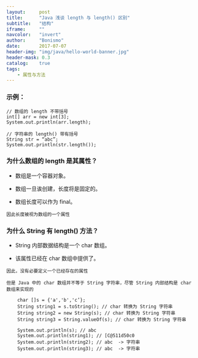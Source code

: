 ```yaml
---
layout:     post
title:      "Java 浅谈 length 与 length() 区别"
subtitle:   "结构"
iframe:     ""
navcolor:   "invert"
author:     "Bonismo"
date:       2017-07-07
header-img: "img/java/hello-world-banner.jpg"
header-mask: 0.3
catalog:    true
tags:
    - 属性与方法
---
```


### 示例：

    // 数组的 length 不带括号
    int[] arr = new int[3];
    System.out.println(arr.length);

    // 字符串的 length() 带有括号
    String str = “abc”;
    System.out.println(str.length());


### 为什么数组的 length 是其属性？

- 数组是一个容器对象。

- 数组一旦诶创建，长度将是固定的。

- 数组长度可以作为 final。

`因此长度被视为数组的一个属性`


### 为什么 String 有 length() 方法？

- String 内部数据结构是一个 char 数组。

- 该属性已经在 char 数组中提供了。

`因此，没有必要定义一个已经存在的属性`

`但是 Java 中的 char 数组并不等于 String 字符串，尽管 String 内部结构是 char 数组来实现的`


        char []s = {'a','b','c’};
        String string1 = s.toString(); // char 转换为 String 字符串
        String string2 = new String(s); // char 转换为 String 字符串
        String string3 = String.valueOf(s); // char 转换为 String 字符串

        System.out.println(s); // abc
        System.out.println(string1); // [C@511d50c0
        System.out.println(string2); // abc  -> 字符串
        System.out.println(string3); // abc  -> 字符串


